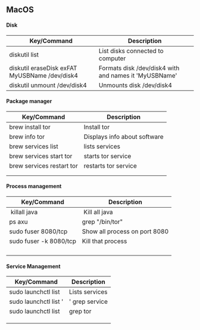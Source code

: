 ## MacOS

#### Disk
| Key/Command | Description |
| ----------- | ----------- |
| diskutil list | List disks connected to computer |
| diskutil eraseDisk exFAT MyUSBName /dev/disk4 | Formats disk /dev/disk4 with and names it 'MyUSBName' |
| diskutil unmount /dev/disk4 | Unmounts disk /dev/disk4 |

#### Package manager
| Key/Command | Description |
| ----------- | ----------- |
| brew install tor | Install tor |
| brew info tor |  Displays info about software |
| brew services list | lists services |
| brew services start tor | starts tor service |
| brew services restart tor| restarts tor service |
| | |
| | |

#### Process management
| Key/Command | Description |
| ----------- | ----------- |
| killall java | Kill all java |
| ps axu | grep "/bin/tor" | Lists processes with "bin/tor" |
| sudo fuser 8080/tcp | Show all process on port 8080 |
|sudo fuser -k 8080/tcp |Kill that process |
| | |
| | |
| | |
| | |

#### Service Management
| Key/Command | Description |
| ----------- | ----------- |
| sudo launchctl list | Lists services |
| sudo launchctl list '|' grep service | Lists services named 'service' |
| sudo launchctl list | grep tor | Lists services named 'tor' |
| | |
| | |
| | |




